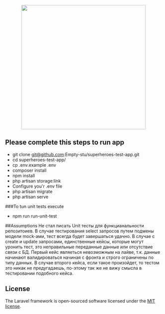 <p align="center"><img src="https://res.cloudinary.com/dtfbvvkyp/image/upload/v1566331377/laravel-logolockup-cmyk-red.svg" width="400"></p>

## Please complete this steps to run app

- git clone git@github.com:Empty-stu/superheroes-test-app.git
- cd superheroes-test-app/
- cp .env.example .env
- composer install
- npm install
- php artisan storage:link
- Configure you'r .env file
- php artisan migrate
- php artisan serve

###To tun unit tests execute

- npm run run-unit-test

##Assumptions
Не стал писать Unit тесты для функцианальности репозитоиев.
В случае тестирования select запросов путем подмены модели mock-ами, 
тест всегда будет завершаться удачно. 
В случае с create и update запросами, единственные кейсы, которые могут уронить тест,
это неправильные переданные данные или отсутствие связи с БД. Первый кейс являеться невозможным
на лайве, т.к. данные начинают валидироваться начиная с фронта и строго ограничены по типу данных.
В случае второго кейса, если такое произойдет, то тестом это никак не предугадаешь, по-этому так же
не вижу смысла в тестировании подобного кейса.  
## License

The Laravel framework is open-sourced software licensed under the [MIT license](https://opensource.org/licenses/MIT).

